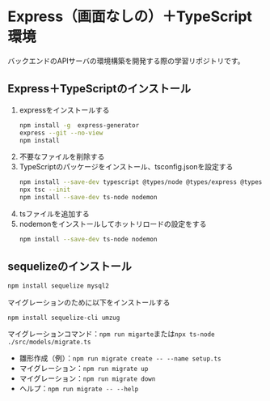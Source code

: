 # Express（画面なしの）＋TypeScript環境

バックエンドのAPIサーバの環境構築を開発する際の学習リポジトリです。

## Express＋TypeScriptのインストール

1. expressをインストールする
    ```bash
    npm install -g  express-generator
    express --git --no-view  
    npm install
    ```
2. 不要なファイルを削除する
3. TypeScriptのパッケージをインストール、tsconfig.jsonを設定する
    ```bash
    npm install --save-dev typescript @types/node @types/express @types/debug
    npx tsc --init
    npm install --save-dev ts-node nodemon
    ```
4. tsファイルを追加する
5. nodemonをインストールしてホットリロードの設定をする
    ```bash
    npm install --save-dev ts-node nodemon
    ```

## sequelizeのインストール

```bash
npm install sequelize mysql2
```

マイグレーションのために以下をインストールする
```bash
npm install sequelize-cli umzug
```

マイグレーションコマンド：`npm run migarte`または`npx ts-node ./src/models/migrate.ts`
- 雛形作成（例）：`npm run migrate create -- --name setup.ts`
- マイグレーション：`npm run migrate up`
- マイグレーション：`npm run migrate down`
- ヘルプ：`npm run migrate -- --help`